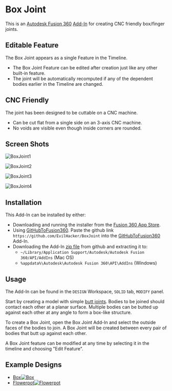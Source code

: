 # Box Joint

This is an [Autodesk Fusion 360](https://www.autodesk.com/products/fusion-360/overview) [Add-In]((https://apps.autodesk.com/FUSION/en/Detail/Index?id=3675336968156301217)) for creating CNC friendly box/finger joints.

## Editable Feature

The Box Joint appears as a single Feature in the Timeline.

* The Box Joint Feature can be edited after creation just like any other built-in feature.
* The joint will be automatically recomputed if any of the dependent bodies earlier in the Timeline are changed.

## CNC Friendly

The joint has been designed to be cuttable on a CNC machine.

* Can be cut flat from a single side on an 3-axis CNC machine.
* No voids are visible even though inside corners are rounded.

## Screen Shots

![BoxJoint1](https://github.com/EvilHacker/BoxJoint/assets/6175398/30556d0e-5731-4d13-a690-e96b2998a220)

![BoxJoint2](https://github.com/EvilHacker/BoxJoint/assets/6175398/3521f3d9-5d79-48d2-96bd-85b8eeb5541f)

![BoxJoint3](https://github.com/EvilHacker/BoxJoint/assets/6175398/80d32152-d66f-4f07-979a-e63abc7cafd5)

![BoxJoint4](https://github.com/EvilHacker/BoxJoint/assets/6175398/05f251b6-883c-4303-a9a6-cdd9a2b7ca23)

## Installation

This Add-In can be installed by either:

* Downloading and running the installer from the [Fusion 360 App Store](https://apps.autodesk.com/FUSION/en/Detail/Index?id=3675336968156301217).
* Using [GitHubToFusion360](https://apps.autodesk.com/FUSION/en/Detail/Index?id=789800822168335025). Paste the github link `https://github.com/EvilHacker/BoxJoint` into the [GitHubToFusion360](https://apps.autodesk.com/FUSION/en/Detail/Index?id=789800822168335025) Add-In.
* Downloading the Add-In [zip file](https://codeload.github.com/EvilHacker/BoxJoint/zip/refs/heads/main) from github and extracting it to:
	* `~/Library/Application Support/Autodesk/Autodesk Fusion 360/API/AddIns` (Mac OS)
	* `%appdata%\Autodesk\Autodesk Fusion 360\API\AddIns` (Windows)

## Usage

The Add-In can be found in the `DESIGN` Workspace, `SOLID` tab, `MODIFY` panel.

Start by creating a model with simple [butt joints](https://en.wikipedia.org/wiki/Butt_joint). Bodies to be joined should contact each other at a planar surface. Multiple bodies can be butted up against each other at any angle to form a box-like structure.

To create a Box Joint, open the Box Joint Add-In and select the outside faces of the bodies to join. A Box Joint will be created between every pair of bodies that butt up against each other.

A Box Joint feature can be modified at any time by selecting it in the timeline and choosing "Edit Feature".

## Example Designs

* [Box![Box](https://github.com/EvilHacker/BoxJoint/assets/6175398/9ea6beee-c7d9-4b69-b2e3-c20a67efa259)
](https://a360.co/3RRLTNm)
* [Flowerpot![Flowerpot](https://github.com/EvilHacker/BoxJoint/assets/6175398/25d318fb-cdb7-48fb-8cc1-2877b58a4955)
](https://a360.co/3vydzPO)
